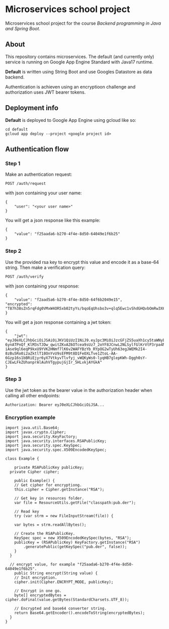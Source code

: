 # Microservices school project

Microservices school project for the course *Backend programming in Java and Spring Boot*.

## About

This repository contains microservices.
The default (and currently only) service is running on Google App Engine Standard with Java17 runtime.

**Default** is written using String Boot and use Googles Datastore as data backend.

Authentication is achieven using an encryptioon challenge and authorization uses JWT bearer tokens.

## Deployment info

**Default** is deployed to Google App Engine using gcloud like so:

```console
cd default
gcloud app deploy --project <google project id>
```

## Authentication flow

### Step 1

Make an authentication request:

	POST /auth/request

with json containing your user name:

	{
		"user": "<your user name>"
	}

You will get a json response like this example:

	{
		"value": "f25aada6-b270-4f4e-8d50-64049e1f6b25"
	}

### Step 2

Use the provided rsa key to encrypt this value and encode it as a base-64 string. Then make a verification query:

	POST /auth/verify

with json containing your response:

	{
		"value": "f2aad5a6-b270-4f4e-8d50-64f6b2049e15",
    "encrypted": "T87h38sZn5rqFdg0VMxW4OR5xb02tyYs/bqoEqUhsbo3v+qlq5Ewc1vShdGHQvbOmRw3X6d56dBg8Xehzt+34izCGKKwGeFLg1tezEoeKpv1MTdosJcTCRGKhf6nxFiG80oEJC7M+OWIpC9EBR15bm/U7T6Hk47weaKfgwfyYu5amdZfDsgSYrxF9opQ1McSICsjlAvPGU2l60NlX85yPEVmxIwGi4PXRANJJ8p2dzHkPRrjvYOnJ284u7iVZwU4vGV9Lqyjil3BhmdOtoV0ew3JtqrUoQiiWOwDRkHOfargYYX49yU5oOOmzEFRpgNMnerChnTJsNKQwQPqxn4Iwg=="
	}

You will get a json response containing a jwt token:

	{
		"jwt": "eyJ0eXLCJhbGciOiJSAiOiJKV1QiUzI1NiJ9.eyJpc3MiOiJzcGFjZS5uaXh1cy5taWNyby1zZXJ2aWNlcy0zNzg0MTUiLCJleHAiOjE2Nzc1OTgzMTksInVzZXJuYW1lIjoibGlnaHRicmluZ2VyQG5peHVzLnNwYWNlIn0.VFPY9Xzlh6jOhWMMMpdpvtmtVkGqhU10J_1SBHrl0-6ynATPnQf_KlM3sTJDw_qwitZKvAZ6OTcea9sUz7_2oYF8JCnwL2NLSylfGlKrVtP3rpa4NNcMe4wHTKL-iAse9ql6eqP9kxU9YVK2HNmf7lK6v2WAFYBzYb_RYpOG2wTyUh63egJWEMk2I4-8zBu5Ro0i2aZktlT18OnYvU9sEFM9t8D1FeOXLTve1ZtoL-AA-6Gzp16s1bBRiEjyr6yX7VtkyvTlvfyj_vWQKyWs0-lyqHB7glepKWh-Dggh0sY-CJEwLFkZUhanprAlAuhVTgypujGjIr_5HLvkjAYGkA"
	}

### Step 3

Use the jwt token as the bearer value in the authorization header when calling all other endpoints:

	Authorization: Bearer eyJ0eXLCJhbGciOiJSA...

### Encryption example

```
import java.util.Base64;
import javax.crypto.Cipher;
import java.security.KeyFactory;
import java.security.interfaces.RSAPublicKey;
import java.security.spec.KeySpec;
import java.security.spec.X509EncodedKeySpec;

class Example {

	private RSAPublicKey publicKey;
  private Cipher cipher;
  
	public Example() {
	// Get cipher for encryptiong.
	this.cipher = Cipher.getInstance("RSA");
  
	// Get key in resources folder.
	var file = ResourceUtils.getFile("classpath:pub.der");
  
	// Read key
	try (var strm = new FileInputStream(file)) {
  
    var bytes = strm.readAllBytes();
    
    // Create the RSAPublicKey.
    KeySpec spec = new X509EncodedKeySpec(bytes, "RSA");
    publicKey = (RSAPublicKey) KeyFactory.getInstance("RSA")
    	.generatePublic(getKeySpec("pub.der", false));
    }
  }

  // encrypt value, for example "f25aada6-b270-4f4e-8d50-64049e1f6b25".
	public String encrypt(String value) {
    // Init encryption.
    cipher.init(Cipher.ENCRYPT_MODE, publicKey);
    
    // Encrypt in one go.
    byte[] encryptedBytes = cipher.doFinal(value.getBytes(StandardCharsets.UTF_8));
    
    // Encrypted and base64 converter string.
    return Base64.getEncoder().encodeToString(encryptedBytes);
  }
}

```
